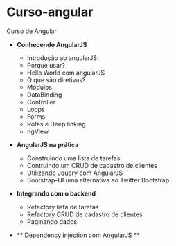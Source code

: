Curso-angular
=============

Curso de Angular

- **Conhecendo AngularJS**
  - Introdução ao angularJS
  - Porque usar?
  - Hello World com angularJS
  - O que são diretivas?
  - Módulos
  - DataBinding
  - Controller
  - Loops
  - Forms
  - Rotas e Deep linking
  - ngView

- **AngularJS na prática**
  - Construindo uma lista de tarefas
  - Contruindo um CRUD de cadastro de clientes
  - Utilizando Jquery com AngularJS
  - Bootstrap-UI uma alternativa ao Twitter Bootstrap

- **Integrando com o backend**
  - Refactory lista de tarefas
  - Refactory CRUD de cadastro de clientes
  - Paginando dados

- ** Dependency injection com AngularJS **  

